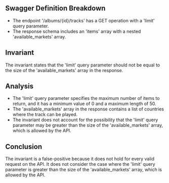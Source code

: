 ## Swagger Definition Breakdown
- The endpoint '/albums/{id}/tracks' has a GET operation with a 'limit' query parameter.
- The response schema includes an 'items' array with a nested 'available_markets' array.

## Invariant
The invariant states that the 'limit' query parameter should not be equal to the size of the 'available_markets' array in the response.

## Analysis
- The 'limit' query parameter specifies the maximum number of items to return, and it has a minimum value of 0 and a maximum length of 50.
- The 'available_markets' array in the response contains a list of countries where the track can be played.
- The invariant does not account for the possibility that the 'limit' query parameter may be greater than the size of the 'available_markets' array, which is allowed by the API.

## Conclusion
The invariant is a false-positive because it does not hold for every valid request on the API. It does not consider the case where the 'limit' query parameter is greater than the size of the 'available_markets' array, which is allowed by the API.
